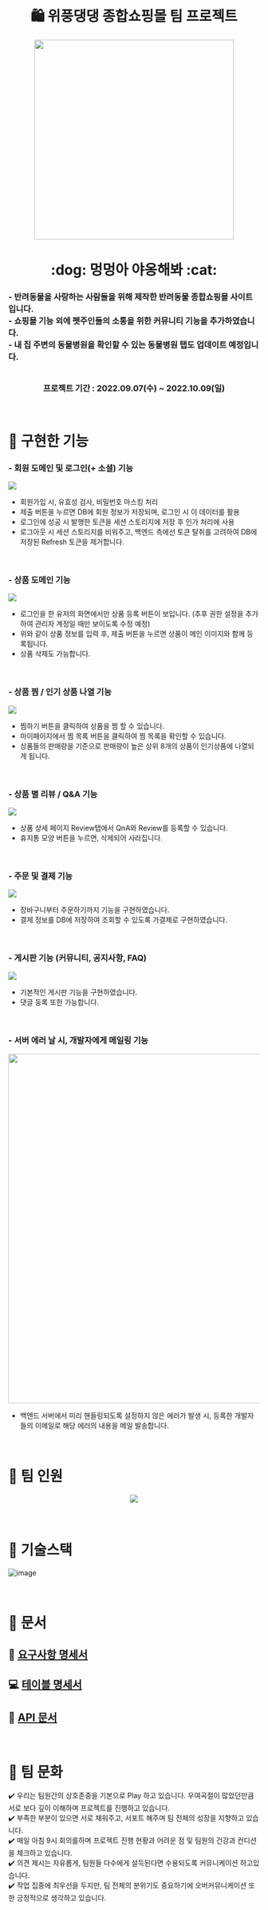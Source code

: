 <div align=center> 
    <h1> 🛍️ 위풍댕댕 종합쇼핑몰 팀 프로젝트 </h1>
</div>
<p align="center"> 
  <img src="https://user-images.githubusercontent.com/101246806/194984547-fe6b0827-4aff-43fc-a3db-06c6f17915d9.png" width= "400"/>
</p>
<div align=center> 
    <h1> :dog: 멍멍아 야옹해봐 :cat: </h1>
  <div align=left>
  <h3> - 반려동물을 사랑하는 사람들을 위해 제작한 반려동물 종합쇼핑몰 사이트입니다. <br/>
       - 쇼핑몰 기능 외에 펫주인들의 소통을 위한 커뮤니티 기능을 추가하였습니다. <br/> 
       - 내 집 주변의 동물병원을 확인할 수 있는 동물병원 탭도 업데이트 예정입니다.
    <h3>
    </div>
</div>
    <h1> </h1>
<div align="center"> 
    <h3> 프로젝트 기간 : 2022.09.07(수) ~ 2022.10.09(일) </h3>
</div>
<br/>

# 💨 구현한 기능
### - 회원 도메인 및 로그인(+ 소셜) 기능
<p align="left"> 
  <img src="https://user-images.githubusercontent.com/101246806/211674353-a68c4956-7a2d-470d-a212-517c8e100762.png"
</p>

- 회원가입 시, 유효성 검사, 비밀번호 마스킹 처리
- 제출 버튼을 누르면 DB에 회원 정보가 저장되며, 로그인 시 이 데이터를 활용
- 로그인에 성공 시 발행한 토큰을 세션 스토리지에 저장 후 인가 처리에 사용
- 로그아웃 시 세션 스토리지를 비워주고, 백엔드 측에선 토큰 탈취를 고려하여 DB에 저장된 Refresh 토큰을 제거합니다.

 <br/>

### - 상품 도메인 기능
<p align="left"> 
  <img src="https://user-images.githubusercontent.com/101246806/211674680-82298389-958d-4145-a303-9ef37682e9dc.png"
</p> 

- 로그인을 한 유저의 화면에서만 상품 등록 버튼이 보입니다. (추후 권한 설정을 추가하여 관리자 계정일 때만 보이도록 수정 예정)
- 위와 같이 상품 정보를 입력 후, 제출 버튼을 누르면 상품이 메인 이미지와 함께 등록됩니다.
- 상품 삭제도 가능합니다.

 <br/>

### - 상품 찜 / 인기 상품 나열 기능
<p align="left"> 
  <img src="https://user-images.githubusercontent.com/101246806/211674847-2b5e58dd-ce85-45e9-94e5-cf7c84da90c5.png"
</p> 

- 찜하기 버튼을 클릭하여 상품을 찜 할 수 있습니다.
- 마이페이지에서 찜 목록 버튼을 클릭하여 찜 목록을 확인할 수 있습니다.
- 상품들의 판매량을 기준으로 판매량이 높은 상위 8개의 상품이 인기상품에 나열되게 됩니다.

 <br/>

### - 상품 별 리뷰 / Q&A 기능
<p align="left"> 
  <img src="https://user-images.githubusercontent.com/101246806/211674952-0aa45474-19ec-40de-9f89-8e53b6c470ab.png"
</p> 

- 상품 상세 페이지 Review탭에서 QnA와 Review를 등록할 수 있습니다.
- 휴지통 모양 버튼을 누르면, 삭제되어 사라집니다.

 <br/>

### - 주문 및 결제 기능
<p align="left"> 
  <img src="https://user-images.githubusercontent.com/101246806/211675019-b2e6a4fc-c55f-4641-b1bf-82d03a7a9c05.png"
</p> 

- 장바구니부터 주문하기까지 기능을 구현하였습니다.
- 결제 정보를 DB에 저장하여 조회할 수 있도록 가결제로 구현하였습니다.

 <br/>

### - 게시판 기능 (커뮤니티, 공지사항, FAQ)
<p align="left"> 
  <img src="https://user-images.githubusercontent.com/101246806/211675098-ef5303f0-1007-4743-969c-2cfee545e385.png"
</p> 

- 기본적인 게시판 기능을 구현하였습니다.
- 댓글 등록 또한 가능합니다.

 <br/>

### - 서버 에러 날 시, 개발자에게 메일링 기능
<p align="left"> 
  <img src="https://user-images.githubusercontent.com/101246806/211675295-14b75c48-ad51-4c58-bccc-fb58ddeb4047.png" width= "700"/>
</p> 

- 백엔드 서버에서 미리 핸들링되도록 설정하지 않은 에러가 발생 시, 등록한 개발자들의 이메일로 해당 에러의 내용을 메일 발송합니다.

 <br/>

# :information_desk_person: 팀 인원
<p align="center"> 
  <img src="https://user-images.githubusercontent.com/101246806/194975433-c69df4cd-0216-49e0-9d27-77fd1ae5cfbc.png"
</p> 
  
  <br/>
  <br/>
  <br/>
  
# :sparkler: 기술스택
![image](https://user-images.githubusercontent.com/101246806/194976176-6f171917-a783-4e8f-a2cc-90ec8cba53f6.png)
  
<br/>
  
# :green_book: 문서
  
## 🔎 [요구사항 명세서](https://docs.google.com/spreadsheets/d/10A_OVETxs4MMVz9bb-l9PbH-4gBJvXAy1vHKStk5auw/edit#gid=0)
## 💻 [테이블 명세서](https://docs.google.com/spreadsheets/d/1W4ntaUjgMV2KYUmQAwriEsGxL1W-KVYHuGzaB1rIwiY/edit#gid=136126072)
## 📂 [API 문서](https://shopforourpets.shop:8080/swagger-ui/index.html)  
<br/>
  
# 🙆 팀 문화
  ✔️ 우리는 팀원간의 상호존중을 기본으로 Play 하고 있습니다. 우여곡절이 많았던만큼 서로 보다 깊이 이해하며 프로젝트를 진행하고 있습니다.  
  ✔️ 부족한 부분이 있으면 서로 채워주고, 서포트 해주며 팀 전체의 성장을 지향하고 있습니다.  
  ✔️ 매일 아침 9시 회의를하며 프로젝트 진행 현황과 어려운 점 및 팀원의 건강과 컨디션을 체크하고 있습니다.  
  ✔️ 의견 제시는 자유롭게, 팀원들 다수에게 설득된다면 수용되도록 커뮤니케이션 하고있습니다.  
  ✔️ 작업 집중에 최우선을 두지만, 팀 전체의 분위기도 중요하기에 오버커뮤니케이션 또한 긍정적으로 생각하고 있습니다.  
  
